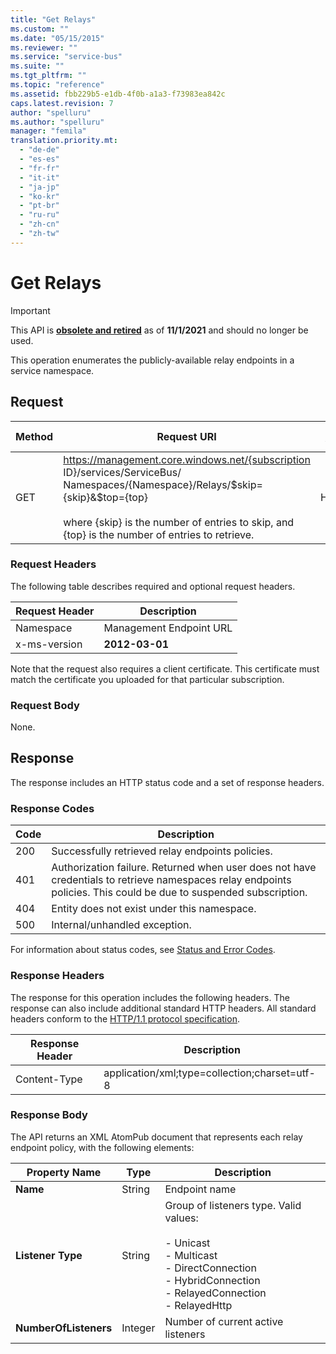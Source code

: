 ```yaml
---
title: "Get Relays"
ms.custom: ""
ms.date: "05/15/2015"
ms.reviewer: ""
ms.service: "service-bus"
ms.suite: ""
ms.tgt_pltfrm: ""
ms.topic: "reference"
ms.assetid: fbb229b5-e1db-4f0b-a1a3-f73983ea842c
caps.latest.revision: 7
author: "spelluru"
ms.author: "spelluru"
manager: "femila"
translation.priority.mt: 
  - "de-de"
  - "es-es"
  - "fr-fr"
  - "it-it"
  - "ja-jp"
  - "ko-kr"
  - "pt-br"
  - "ru-ru"
  - "zh-cn"
  - "zh-tw"
---
```

# Get Relays

> [!IMPORTANT]
> This API is [**obsolete and retired**](https://docs.microsoft.com/azure/service-bus-messaging/deprecate-service-bus-management) as of **11/1/2021** and should no longer be used.

This operation enumerates the publicly-available relay endpoints in a service namespace.  
  
## Request  
  
|Method|Request URI|HTTP version|  
|------------|-----------------|------------------|  
|GET|https://management.core.windows.net/{subscription ID}/services/ServiceBus/ Namespaces/{Namespace}/Relays/$skip={skip}&$top={top}<br /><br /> where {skip} is the number of entries to skip, and {top} is the number of entries to retrieve.|HTTP/1.1|  
  
### Request Headers  
 The following table describes required and optional request headers.  
  
|Request Header|Description|  
|--------------------|-----------------|  
|Namespace|Management Endpoint URL|  
|x-ms-version|**2012-03-01**|  
  
 Note that the request also requires a client certificate. This certificate must match the certificate you uploaded for that particular subscription.  
  
### Request Body  
 None.  
  
## Response  
 The response includes an HTTP status code and a set of response headers.  
  
### Response Codes  
  
|Code|Description|  
|----------|-----------------|  
|200|Successfully retrieved relay endpoints policies.|  
|401|Authorization failure. Returned when user does not have credentials to retrieve namespaces relay endpoints policies. This could be due to suspended subscription.|  
|404|Entity does not exist under this namespace.|  
|500|Internal/unhandled exception.|  
  
 For information about status codes, see [Status and Error Codes](https://msdn.microsoft.com/library/dd179382.aspx).  
  
### Response Headers  
 The response for this operation includes the following headers. The response can also include additional standard HTTP headers. All standard headers conform to the [HTTP/1.1 protocol specification](https://go.microsoft.com/fwlink/?linkid=150478).  
  
|Response Header|Description|  
|---------------------|-----------------|  
|Content-Type|application/xml;type=collection;charset=utf-8|  
  
### Response Body  
 The API returns an XML AtomPub document that represents each relay endpoint policy, with the following elements:  
  
|Property Name|Type|Description|  
|-------------------|----------|-----------------|  
|**Name**|String|Endpoint name|  
|**Listener Type**|String|Group of listeners type. Valid values:<br /><br /> -   Unicast<br />-   Multicast<br />-   DirectConnection<br />-   HybridConnection<br />-   RelayedConnection<br />-   RelayedHttp|  
|**NumberOfListeners**|Integer|Number of current active listeners|
